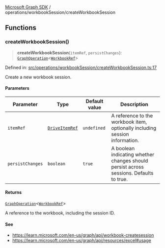 [Microsoft Graph SDK](../../README.md) / operations/workbookSession/createWorkbookSession

## Functions

### createWorkbookSession()

> **createWorkbookSession**(`itemRef`, `persistChanges`): [`GraphOperation`](../../GraphOperation.md#graphoperation)\<[`WorkbookRef`](../../WorkbookRef.md#workbookref)\>

Defined in: [src/operations/workbookSession/createWorkbookSession.ts:17](https://github.com/Future-Secure-AI/microsoft-graph/blob/main/src/operations/workbookSession/createWorkbookSession.ts#L17)

Create a new workbook session.

#### Parameters

| Parameter | Type | Default value | Description |
| ------ | ------ | ------ | ------ |
| `itemRef` | [`DriveItemRef`](../../DriveItemRef.md#driveitemref) | `undefined` | A reference to the workbook item, optionally including session information. |
| `persistChanges` | `boolean` | `true` | A boolean indicating whether changes should persist across sessions. Defaults to true. |

#### Returns

[`GraphOperation`](../../GraphOperation.md#graphoperation)\<[`WorkbookRef`](../../WorkbookRef.md#workbookref)\>

A reference to the workbook, including the session ID.

#### See

 - https://learn.microsoft.com/en-us/graph/api/workbook-createsession
 - https://learn.microsoft.com/en-us/graph/api/resources/excel#usage
